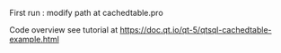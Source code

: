 First run : modify path at cachedtable.pro

Code overview see tutorial at https://doc.qt.io/qt-5/qtsql-cachedtable-example.html
